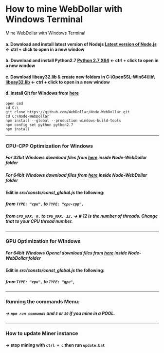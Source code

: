 # How to mine WebDollar with Windows Terminal
 Mine WebDollar with Windows Terminal

####  a. Download and install latest version of Nodejs <a href="https://nodejs.org/en/download/">Latest version of Node.js</a> <- ctrl + click to open in a new window
####  b. Download and install Python2.7 <a href="https://www.python.org/ftp/python/2.7.13/python-2.7.13.amd64.msi">Python 2.7 X64</a> <- ctrl + click to open in a new window
####  c. Download libeay32.lib & create new folders in C:\OpenSSL-Win64\lib\ <a href="https://github.com/ReadyTalk/win32/raw/master/msvc/lib/libeay32.lib">libeay32.lib</a> <- ctrl + click to open in a new window
####  d. Install Git for Windows from <a href="https://git-scm.com/download/win">here</a>
```shell
open cmd
cd C:\
git clone https://github.com/WebDollar/Node-WebDollar.git
cd C:\Node-WebDollar
npm install --global --production windows-build-tools
npm config set python python2.7
npm install
```
----
### CPU-CPP Optimization for Windows
##### For 32bit Windows download files from <a href="https://github.com/cbusuioceanu/How-to-mine-WebDollar-with-Windows-Terminal/tree/master/argon2-32bit-windows" >here</a> inside Node-WebDollar folder
##### For 64bit Windows download files from <a href="https://github.com/cbusuioceanu/How-to-mine-WebDollar-with-Windows-Terminal/tree/master/argon2-64bit-windows" >here</a> inside Node-WebDollar folder

#### Edit in *src/consts/const_global.js* the following: 
##### from ```TYPE: "cpu",``` to ```TYPE: "cpu-cpp",```
##### from ```CPU_MAX: 0,``` to ```CPU_MAX: 12,``` -> # 12 is the number of threads. Change that to your CPU thread number.
----
### GPU Optimization for Windows
##### For 64bit Windows Opencl download files from <a href="https://github.com/cbusuioceanu/How-to-mine-WebDollar-with-Windows-Terminal/tree/master/argon2-gpu-64bit-windows-opencl" >here</a> inside Node-WebDollar folder

#### Edit in *src/consts/const_global.js* the following: 
##### from ```TYPE: "cpu",``` to ```TYPE: "gpu",```
----
### Running the commands Menu:
##### -> ```npm run commands``` and ```8``` or ```10``` if you mine in a POOL.
----
### How to update Miner instance
#### -> stop mining with ```ctrl + c``` then run ```update.bat```

